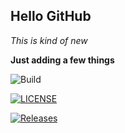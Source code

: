 ## Hello GitHub

*This is kind of new*

**Just adding a few things**

![Build](https://img.shields.io/github/actions/workflow/status/phonemyat-4116/simProj/main.yml?branch=main&label=build)

[![LICENSE](https://img.shields.io/github/license/phonemyat-4116/simProj.svg?style=flat-square)](https://github.com/phonemyat-4116/simProj/blob/main/LICENSE)

[![Releases](https://img.shields.io/github/v/release/phonemyat-4116/simProj?style=flat-square)](https://github.com/phonemyat-4116/simProj/releases)